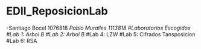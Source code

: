 # EDII_ReposicionLab
-Santiago Bocel 1076818 
*Pablo Muralles 1113818
#Laboratorios Escogidos
#Lab 1: Arbol B
#Lab 2: Arbol B*
#Lab 4: LZW
#Lab 5: Cifrados Tansposicion
#Lab 6: RSA
